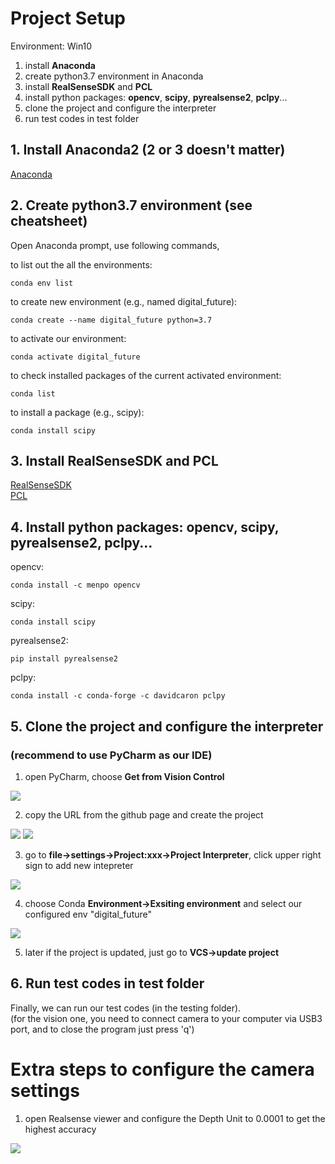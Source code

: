 # Project Setup

Environment: Win10

1. install **Anaconda**
2. create python3.7 environment in Anaconda
3. install **RealSenseSDK** and **PCL**
4. install python packages: **opencv**, **scipy**, **pyrealsense2**, **pclpy**... 
5. clone the project and configure the interpreter
6. run test codes in test folder

## 1. Install Anaconda2 (2 or 3 doesn't matter)

[Anaconda](https://www.anaconda.com/products/individual)

## 2. Create python3.7 environment (see cheatsheet)

Open Anaconda prompt, use following commands,

to list out the all the environments:
```
conda env list
```

to create new environment (e.g., named digital_future):
```
conda create --name digital_future python=3.7
```

to activate our environment:
```
conda activate digital_future
```

to check installed packages of the current activated environment:
```
conda list
```

to install a package (e.g., scipy):
```
conda install scipy
```


## 3. Install RealSenseSDK and PCL

[RealSenseSDK](https://github.com/IntelRealSense/librealsense/releases/download/v2.35.0/Intel.RealSense.SDK-WIN10-2.35.0.1758.exe)  
[PCL](https://github.com/PointCloudLibrary/pcl/releases/download/pcl-1.9.1/PCL-1.9.1-AllInOne-msvc2017-win64.exe)

## 4. Install python packages: **opencv**, **scipy**, **pyrealsense2**, **pclpy**...

opencv:
```
conda install -c menpo opencv
```

scipy:
```
conda install scipy
```

pyrealsense2:
```
pip install pyrealsense2
```
 
pclpy:
```
conda install -c conda-forge -c davidcaron pclpy
```

## 5. Clone the project and configure the interpreter

### **(recommend to use PyCharm as our IDE)**
 
1. open PyCharm, choose **Get from Vision Control**  

![](/pics/02.jpg)

2. copy the URL from the github page and create the project  

![](/pics/04.jpg)
![](/pics/03.jpg)

3. go to **file->settings->Project:xxx->Project Interpreter**, click upper right sign to add new intepreter  

![](/pics/05.jpg)

4. choose Conda **Environment->Exsiting environment** and select our configured env "digital_future"  

![](/pics/06.jpg)

5. later if the project is updated, just go to **VCS->update project**

## 6. Run test codes in test folder

Finally, we can run our test codes (in the testing folder).  
(for the vision one, you need to connect camera to your computer via USB3 port, and to close the program just press 'q')

# Extra steps to configure the camera settings

1. open Realsense viewer and configure the Depth Unit to 0.0001 to get the highest accuracy

![](/pics/01.jpg)
